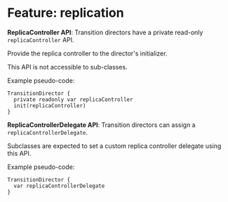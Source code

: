 # Feature: replication

**ReplicaController API**: Transition directors have a private read-only `replicaController` API.

Provide the replica controller to the director's initializer.

This API is not accessible to sub-classes.

Example pseudo-code:

```
TransitionDirector {
  private readonly var replicaController
  init(replicaController)
}
```

**ReplicaControllerDelegate API**: Transition directors can assign a `replicaControllerDelegate`.

Subclasses are expected to set a custom replica controller delegate using this API.

Example pseudo-code:

```
TransitionDirector {
  var replicaControllerDelegate
}
```
